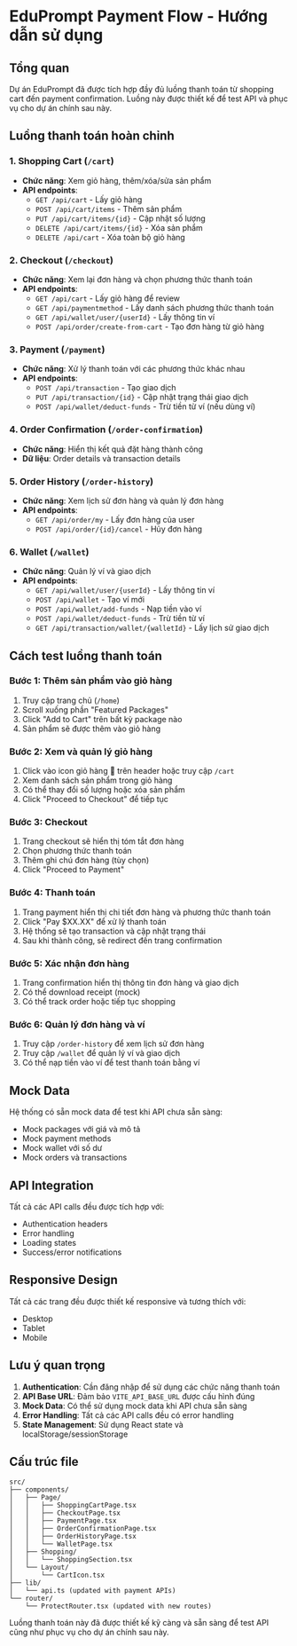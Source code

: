 # EduPrompt Payment Flow - Hướng dẫn sử dụng

## Tổng quan
Dự án EduPrompt đã được tích hợp đầy đủ luồng thanh toán từ shopping cart đến payment confirmation. Luồng này được thiết kế để test API và phục vụ cho dự án chính sau này.

## Luồng thanh toán hoàn chỉnh

### 1. Shopping Cart (`/cart`)
- **Chức năng**: Xem giỏ hàng, thêm/xóa/sửa sản phẩm
- **API endpoints**: 
  - `GET /api/cart` - Lấy giỏ hàng
  - `POST /api/cart/items` - Thêm sản phẩm
  - `PUT /api/cart/items/{id}` - Cập nhật số lượng
  - `DELETE /api/cart/items/{id}` - Xóa sản phẩm
  - `DELETE /api/cart` - Xóa toàn bộ giỏ hàng

### 2. Checkout (`/checkout`)
- **Chức năng**: Xem lại đơn hàng và chọn phương thức thanh toán
- **API endpoints**:
  - `GET /api/cart` - Lấy giỏ hàng để review
  - `GET /api/paymentmethod` - Lấy danh sách phương thức thanh toán
  - `GET /api/wallet/user/{userId}` - Lấy thông tin ví
  - `POST /api/order/create-from-cart` - Tạo đơn hàng từ giỏ hàng

### 3. Payment (`/payment`)
- **Chức năng**: Xử lý thanh toán với các phương thức khác nhau
- **API endpoints**:
  - `POST /api/transaction` - Tạo giao dịch
  - `PUT /api/transaction/{id}` - Cập nhật trạng thái giao dịch
  - `POST /api/wallet/deduct-funds` - Trừ tiền từ ví (nếu dùng ví)

### 4. Order Confirmation (`/order-confirmation`)
- **Chức năng**: Hiển thị kết quả đặt hàng thành công
- **Dữ liệu**: Order details và transaction details

### 5. Order History (`/order-history`)
- **Chức năng**: Xem lịch sử đơn hàng và quản lý đơn hàng
- **API endpoints**:
  - `GET /api/order/my` - Lấy đơn hàng của user
  - `POST /api/order/{id}/cancel` - Hủy đơn hàng

### 6. Wallet (`/wallet`)
- **Chức năng**: Quản lý ví và giao dịch
- **API endpoints**:
  - `GET /api/wallet/user/{userId}` - Lấy thông tin ví
  - `POST /api/wallet` - Tạo ví mới
  - `POST /api/wallet/add-funds` - Nạp tiền vào ví
  - `POST /api/wallet/deduct-funds` - Trừ tiền từ ví
  - `GET /api/transaction/wallet/{walletId}` - Lấy lịch sử giao dịch

## Cách test luồng thanh toán

### Bước 1: Thêm sản phẩm vào giỏ hàng
1. Truy cập trang chủ (`/home`)
2. Scroll xuống phần "Featured Packages"
3. Click "Add to Cart" trên bất kỳ package nào
4. Sản phẩm sẽ được thêm vào giỏ hàng

### Bước 2: Xem và quản lý giỏ hàng
1. Click vào icon giỏ hàng 🛒 trên header hoặc truy cập `/cart`
2. Xem danh sách sản phẩm trong giỏ hàng
3. Có thể thay đổi số lượng hoặc xóa sản phẩm
4. Click "Proceed to Checkout" để tiếp tục

### Bước 3: Checkout
1. Trang checkout sẽ hiển thị tóm tắt đơn hàng
2. Chọn phương thức thanh toán
3. Thêm ghi chú đơn hàng (tùy chọn)
4. Click "Proceed to Payment"

### Bước 4: Thanh toán
1. Trang payment hiển thị chi tiết đơn hàng và phương thức thanh toán
2. Click "Pay $XX.XX" để xử lý thanh toán
3. Hệ thống sẽ tạo transaction và cập nhật trạng thái
4. Sau khi thành công, sẽ redirect đến trang confirmation

### Bước 5: Xác nhận đơn hàng
1. Trang confirmation hiển thị thông tin đơn hàng và giao dịch
2. Có thể download receipt (mock)
3. Có thể track order hoặc tiếp tục shopping

### Bước 6: Quản lý đơn hàng và ví
1. Truy cập `/order-history` để xem lịch sử đơn hàng
2. Truy cập `/wallet` để quản lý ví và giao dịch
3. Có thể nạp tiền vào ví để test thanh toán bằng ví

## Mock Data
Hệ thống có sẵn mock data để test khi API chưa sẵn sàng:
- Mock packages với giá và mô tả
- Mock payment methods
- Mock wallet với số dư
- Mock orders và transactions

## API Integration
Tất cả các API calls đều được tích hợp với:
- Authentication headers
- Error handling
- Loading states
- Success/error notifications

## Responsive Design
Tất cả các trang đều được thiết kế responsive và tương thích với:
- Desktop
- Tablet
- Mobile

## Lưu ý quan trọng
1. **Authentication**: Cần đăng nhập để sử dụng các chức năng thanh toán
2. **API Base URL**: Đảm bảo `VITE_API_BASE_URL` được cấu hình đúng
3. **Mock Data**: Có thể sử dụng mock data khi API chưa sẵn sàng
4. **Error Handling**: Tất cả các API calls đều có error handling
5. **State Management**: Sử dụng React state và localStorage/sessionStorage

## Cấu trúc file
```
src/
├── components/
│   ├── Page/
│   │   ├── ShoppingCartPage.tsx
│   │   ├── CheckoutPage.tsx
│   │   ├── PaymentPage.tsx
│   │   ├── OrderConfirmationPage.tsx
│   │   ├── OrderHistoryPage.tsx
│   │   └── WalletPage.tsx
│   ├── Shopping/
│   │   └── ShoppingSection.tsx
│   └── Layout/
│       └── CartIcon.tsx
├── lib/
│   └── api.ts (updated with payment APIs)
└── router/
    └── ProtectRouter.tsx (updated with new routes)
```

Luồng thanh toán này đã được thiết kế kỹ càng và sẵn sàng để test API cũng như phục vụ cho dự án chính sau này.
